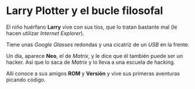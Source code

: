 # Larry Plotter y el bucle filosofal

El niño huérfano **Larry** vive con sus tíos, que lo tratan bastante mal (le hacen 
utilizar *Internet Explorer*).

Tiene unas *Google Glasses* redondas  y una cicatriz de un *USB* en la frente.

Un día, aparece **Neo**, el de *Matrix*, y le dice que él también puede ser un hacker.
Así que lo saca de *Matrix* y lo lleva a una escuela de hacking.

Allí conoce a sus amigos **ROM** y **Versión** y vive sus primeras aventuras picando código.
